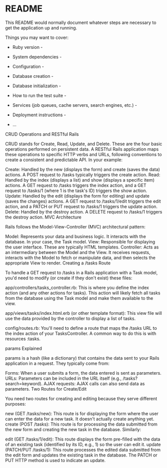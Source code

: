 # README

This README would normally document whatever steps are necessary to get the
application up and running.

Things you may want to cover:

* Ruby version - 

* System dependencies - 

* Configuration - 

* Database creation - 

* Database initialization - 

* How to run the test suite - 

* Services (job queues, cache servers, search engines, etc.) - 

* Deployment instructions -

* ...


CRUD Operations and RESTful Rails

CRUD stands for Create, Read, Update, and Delete. These are the four basic operations performed on persistent data.  A RESTful Rails application maps these operations to specific HTTP verbs and URLs, following conventions to create a consistent and predictable API. In your example:

Create: Handled by the new (displays the form) and create (saves the data) actions. A POST request to /tasks typically triggers the create action.
Read: Handled by the index (displays a list) and show (displays a specific item) actions. A GET request to /tasks triggers the index action, and a GET request to /tasks/1 (where 1 is the task's ID) triggers the show action.
Update: Handled by the edit (displays the form for editing) and update (saves the changes) actions. A GET request to /tasks/1/edit triggers the edit action, and a PATCH or PUT request to /tasks/1 triggers the update action.
Delete: Handled by the destroy action. A DELETE request to /tasks/1 triggers the destroy action.
MVC Architecture

Rails follows the Model-View-Controller (MVC) architectural pattern:

Model: Represents your data and business logic. It interacts with the database. In your case, the Task model.
View: Responsible for displaying the user interface. These are typically HTML templates.
Controller: Acts as an intermediary between the Model and the View. It receives requests, interacts with the Model to fetch or manipulate data, and then selects the appropriate View to render.
Creating a /tasks Route

To handle a GET request to /tasks in a Rails application with a Task model, you'd need to modify (or create if they don't exist) these files:

app/controllers/tasks_controller.rb: This is where you define the index action (and any other actions for tasks).  This action will likely fetch all tasks from the database using the Task model and make them available to the view.

app/views/tasks/index.html.erb (or other template format): This view file will use the data provided by the controller to display a list of tasks.

config/routes.rb: You'll need to define a route that maps the /tasks URL to the index action of your TasksController.  A common way to do this is with resources :tasks.

params Explained

params is a hash (like a dictionary) that contains the data sent to your Rails application in a request.  They typically come from:

Forms: When a user submits a form, the data entered is sent as parameters.
URLs: Parameters can be included in the URL itself (e.g., /tasks?search=keyword).
AJAX requests: AJAX calls can also send data as parameters.
Two Routes for Create/Edit

You need two routes for creating and editing because they serve different purposes:

new (GET /tasks/new): This route is for displaying the form where the user can enter the data for a new task. It doesn't actually create anything yet.
create (POST /tasks): This route is for processing the data submitted from the new form and creating the new task in the database.
Similarly:

edit (GET /tasks/1/edit): This route displays the form pre-filled with the data of an existing task (identified by its ID, e.g., 1) so the user can edit it.
update (PATCH/PUT /tasks/1): This route processes the edited data submitted from the edit form and updates the existing task in the database. The PATCH or PUT HTTP method is used to indicate an update.